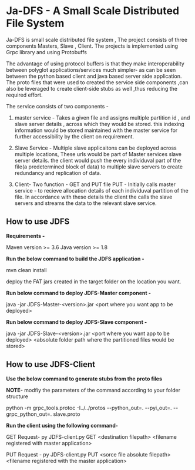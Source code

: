 # Ja-DFS - A Small Scale Distributed File System #


Ja-DFS is small scale distributed file system , The project consists of three components Masters, Slave , Client. The projects is implemented using Grpc library and using Protobuffs

The advantage of using protocol buffers is that they make interoperability between polyglot applications/services much simpler- as can be seen between the python based client and java based server side application. The proto files that were used to created the service side components ,can also be leveraged to create client-side stubs as well ,thus reducing the required effort.

The service consists of two components - 

1) master service - Takes a given file and assigns multiple partition id , and slave server details , across which they would be stored. this indexing information would be stored maintained with the master service for further accessibility by the client on requirement.

2) Slave Service - Multiple slave applicaitons can be deployed across multiple locations, These urls would be part of Master services slave server details. the client would push the every individuval part of the file(a predetermined block of data) to multiple slave servers to create redundancy and replication of data.

3) Client- Two function - GET and PUT file
     PUT - Initially calls master service - to recieve allocation details of each individuval partition of the file. In accordance with these details the client the calls the slave servers and streams the data to the relevant slave service.
     
     
## How to use JDFS ## 

**Requirements -**

Maven version >= 3.6
Java version >= 1.8

**Run the below command to build the JDFS application -**

mvn clean install

deploy the FAT jars created in the target folder on the location you want.



**Run below command to deploy JDFS-Master component -**

java -jar JDFS-Master-\<version\>.jar \<port where you want app to be deployed\>



**Run below command to deploy JDFS-Slave component -**

java -jar JDFS-Slave-\<version\>.jar \<port where you want app to be deployed\> \<absolute folder path where the partitioned files would be stored\>




## How to use JDFS-Client ##

**Use the below  command to generate stubs from the proto files**

**NOTE-** modfiy the parameters of the command according to your folder structure

python -m grpc_tools.protoc -I../../protos --python_out=. --pyi_out=. --grpc_python_out=. slave.proto


**Run the client using the following command-**

GET Request-
py JDFS-client.py GET \<destination filepath\> \<filename registered with master application\> 

PUT Request -
py JDFS-client.py PUT \<sorce file absolute filepath\> \<filename registered with the master application\>


